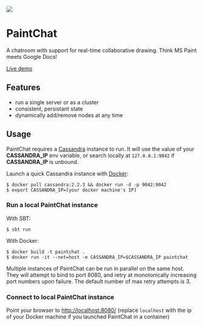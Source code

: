 [![](https://badge.imagelayers.io/kevinchabreck/paintchat:latest.svg)](https://imagelayers.io/?images=kevinchabreck/paintchat:latest 'Get your own badge on imagelayers.io')

# PaintChat
A chatroom with support for real-time collaborative drawing. Think MS Paint meets Google Docs!

[Live demo](http://draw.ws)

## Features

-  run a single server or as a cluster
-  consistent, persistant state
-  dynamically add/remove nodes at any time

## Usage

PaintChat requires a [Cassandra](http://cassandra.apache.org/) instance to run. It will use the value of your __CASSANDRA_IP__ env variable, or search locally at `127.0.0.1:9042` if __CASSANDRA_IP__ is unbound.

Launch a quick Cassandra instance with [Docker](https://www.docker.com/):

	$ docker pull cassandra:2.2.3 && docker run -d -p 9042:9042
	$ export CASSANDRA_IP=[your docker machine's IP]

### Run a local PaintChat instance

With SBT:

	$ sbt run

With Docker:

	$ docker build -t paintchat .
	$ docker run -it --net=host -e CASSANDRA_IP=$CASSANDRA_IP paintchat

Multiple instances of PaintChat can be run in parallel on the same host. They will attempt to bind to port 8080, and retry at monotonically increasing port numbers upon failure. The default number of max retry attempts is 3.

### Connect to local PaintChat instance

Point your browser to [http://localhost:8080/](http://localhost:8080/) (replace `localhost` with the ip of your Docker machine if you launched PaintChat in a container)
